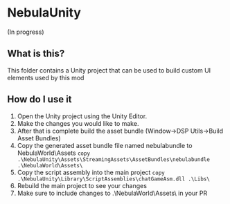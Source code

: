 # NebulaUnity
(In progress)

## What is this?
This folder contains a Unity project that can be used to build custom UI elements used by this mod

## How do I use it
1. Open the Unity project using the Unity Editor.
2. Make the changes you would like to make.
3. After that is complete build the asset bundle (Window->DSP Utils->Build Asset Bundles)
4. Copy the generated asset bundle file named nebulabundle to NebulaWorld\Assets 
   `copy .\NebulaUnity\Assets\StreamingAssets\AssetBundles\nebulabundle .\NebulaWorld\Assets\`
5. Copy the script assembly into the main project
    `copy .\NebulaUnity\Library\ScriptAssemblies\chatGameAsm.dll .\Libs\`
7. Rebuild the main project to see your changes
8. Make sure to include changes to .\NebulaWorld\Assets\ in your PR